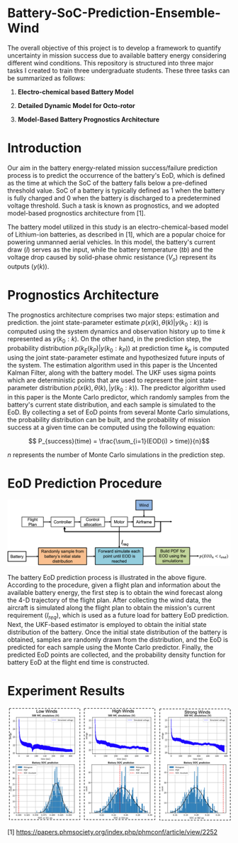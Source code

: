 # Battery-SoC-Prediction-Ensemble-Wind
The overall objective of this project is to develop a framework to quantify uncertainty in mission success due to available battery energy considering different wind conditions.
This repository is structured into three major tasks I created to train three undergraduate students. These three tasks can be summarized as follows: 

1. **Electro-chemical based Battery Model** 
   
2. **Detailed Dynamic Model for Octo-rotor**
   
4. **Model-Based Battery Prognostics Architecture**
  
# Introduction 
Our aim in the battery energy-related mission success/failure prediction process is to predict the occurrence of the battery's EoD, which is defined as the time at which the SoC of the battery falls below a pre-defined threshold value. SoC of a battery is typically defined as 1 when the battery is fully charged and 0 when the battery is discharged to a predetermined voltage threshold. Such a task is known as prognostics, and we adopted model-based prognostics architecture from [1]. 

The battery model utilized in this study is an electro-chemical-based model of Lithium-ion batteries, as described in [1], which are a popular choice for powering unmanned aerial vehicles. In this model, the battery's current draw ($I$) serves as the input, while the battery temperature ($tb$) and the voltage drop caused by solid-phase ohmic resistance ($V_o$) represent its outputs ($y(k)$).

# Prognostics Architecture 
The prognostics architecture comprises two major steps: estimation and prediction. the joint state-parameter estimate $p(x(k), \theta(k)|y(k_0:k))$ is computed using the system dynamics and observation history up to time $k$ represented as $y(k_0:k)$. On the other hand, in the prediction step, the probability distribution $p(k_E(k_P)|y(k_0:k_P))$ at prediction time $k_p$ is computed using the joint state-parameter estimate and hypothesized future inputs of the system. The estimation algorithm used in this paper is the Uncented Kalman Filter, along with the battery model. The UKF uses sigma points which are deterministic points that are used to represent the joint state-parameter distribution $p(x(k), \theta(k),|y(k_0:k))$. The predictor algorithm used in this paper is the Monte Carlo predictor, which randomly samples from the battery's current state distribution, and each sample is simulated to the EoD.  By collecting a set of EoD points from several Monte Carlo simulations, the probability distribution can be built, and the probability of mission success at a given time can be computed using the following equation:


   $$ P_{success}(time) = \frac{\sum_{i=1}(EOD(i) > time)}{n}$$

$n$ represents the number of Monte Carlo simulations in the prediction step.

# EoD Prediction Procedure

![](Week%203/prog_procedure.png)


The battery EoD prediction process is illustrated in the above figure. According to the procedure, given a flight plan and information about the available battery energy, the first step is to obtain the wind forecast along the 4-D trajectory of the flight plan. After collecting the wind data, the aircraft is simulated along the flight plan to obtain the mission's current requirement ($I_{req}$), which is used as a future load for battery EoD prediction. Next, the UKF-based estimator is employed to obtain the initial state distribution of the battery. Once the initial state distribution of the battery is obtained, samples are randomly drawn from the distribution, and the EoD is predicted for each sample using the Monte Carlo predictor. Finally, the predicted EoD points are collected, and the probability density function for battery EoD at the flight end time is constructed.

# Experiment Results 

![](Week%203/wind_results.png)

[1] https://papers.phmsociety.org/index.php/phmconf/article/view/2252
